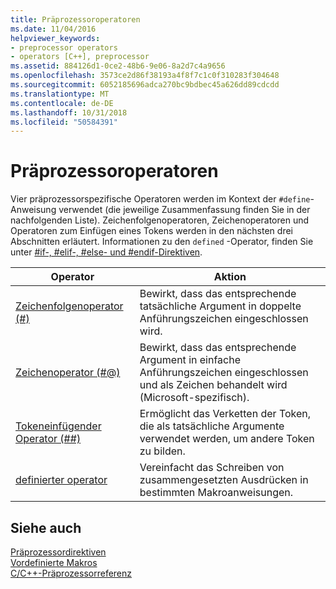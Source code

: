 ```yaml
---
title: Präprozessoroperatoren
ms.date: 11/04/2016
helpviewer_keywords:
- preprocessor operators
- operators [C++], preprocessor
ms.assetid: 884126d1-0ce2-48b6-9e06-8a2d7c4a9656
ms.openlocfilehash: 3573ce2d86f38193a4f8f7c1c0f310283f304648
ms.sourcegitcommit: 6052185696adca270bc9bdbec45a626dd89cdcdd
ms.translationtype: MT
ms.contentlocale: de-DE
ms.lasthandoff: 10/31/2018
ms.locfileid: "50584391"
---
```

# <a name="preprocessor-operators"></a>Präprozessoroperatoren
Vier präprozessorspezifische Operatoren werden im Kontext der `#define`-Anweisung verwendet (die jeweilige Zusammenfassung finden Sie in der nachfolgenden Liste). Zeichenfolgenoperatoren, Zeichenoperatoren und Operatoren zum Einfügen eines Tokens werden in den nächsten drei Abschnitten erläutert. Informationen zu den `defined` -Operator, finden Sie unter [#if-, #elif-, #else- und #endif-Direktiven](../preprocessor/hash-if-hash-elif-hash-else-and-hash-endif-directives-c-cpp.md).

|Operator|Aktion|
|--------------|------------|
|[Zeichenfolgenoperator (#)](../preprocessor/stringizing-operator-hash.md)|Bewirkt, dass das entsprechende tatsächliche Argument in doppelte Anführungszeichen eingeschlossen wird.|
|[Zeichenoperator (#@)](../preprocessor/charizing-operator-hash-at.md)|Bewirkt, dass das entsprechende Argument in einfache Anführungszeichen eingeschlossen und als Zeichen behandelt wird (Microsoft-spezifisch).|
|[Tokeneinfügender Operator (##)](../preprocessor/token-pasting-operator-hash-hash.md)|Ermöglicht das Verketten der Token, die als tatsächliche Argumente verwendet werden, um andere Token zu bilden.|
|[definierter operator](../preprocessor/hash-if-hash-elif-hash-else-and-hash-endif-directives-c-cpp.md)|Vereinfacht das Schreiben von zusammengesetzten Ausdrücken in bestimmten Makroanweisungen.|

## <a name="see-also"></a>Siehe auch

[Präprozessordirektiven](../preprocessor/preprocessor-directives.md)<br/>
[Vordefinierte Makros](../preprocessor/predefined-macros.md)<br/>
[C/C++-Präprozessorreferenz](../preprocessor/c-cpp-preprocessor-reference.md)